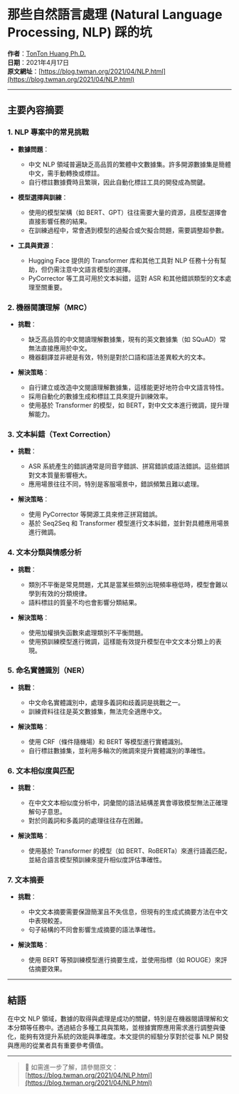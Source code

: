 # 那些自然語言處理 (Natural Language Processing, NLP) 踩的坑

**作者**：[TonTon Huang Ph.D.](https://www.twman.org/)   
**日期**：2021年4月17日  
**原文網址**：[https://blog.twman.org/2021/04/NLP.html](https://blog.twman.org/2021/04/NLP.html)

---
## 主要內容摘要

### 1. NLP 專案中的常見挑戰

- **數據問題**：
  - 中文 NLP 領域普遍缺乏高品質的繁體中文數據集。許多開源數據集是簡體中文，需手動轉換或標註。
  - 自行標註數據費時且繁瑣，因此自動化標註工具的開發成為關鍵。

- **模型選擇與訓練**：
  - 使用的模型架構（如 BERT、GPT）往往需要大量的資源，且模型選擇會直接影響任務的結果。
  - 在訓練過程中，常會遇到模型的過擬合或欠擬合問題，需要調整超參數。

- **工具與資源**：
  - Hugging Face 提供的 Transformer 库和其他工具對 NLP 任務十分有幫助，但仍需注意中文語言模型的選擇。
  - PyCorrector 等工具可用於文本糾錯，這對 ASR 和其他錯誤類型的文本處理至關重要。

### 2. 機器閱讀理解（MRC）

- **挑戰**：
  - 缺乏高品質的中文閱讀理解數據集，現有的英文數據集（如 SQuAD）常無法直接應用於中文。
  - 機器翻譯並非總是有效，特別是對於口語和語法差異較大的文本。

- **解決策略**：
  - 自行建立或改造中文閱讀理解數據集，這樣能更好地符合中文語言特性。
  - 採用自動化的數據生成和標註工具來提升訓練效率。
  - 使用基於 Transformer 的模型，如 BERT，對中文文本進行微調，提升理解能力。

### 3. 文本糾錯（Text Correction）

- **挑戰**：
  - ASR 系統產生的錯誤通常是同音字錯誤、拼寫錯誤或語法錯誤。這些錯誤對文本質量影響極大。
  - 應用場景往往不同，特別是客服場景中，錯誤頻繁且難以處理。

- **解決策略**：
  - 使用 PyCorrector 等開源工具來修正拼寫錯誤。
  - 基於 Seq2Seq 和 Transformer 模型進行文本糾錯，並針對具體應用場景進行微調。

### 4. 文本分類與情感分析

- **挑戰**：
  - 類別不平衡是常見問題，尤其是當某些類別出現頻率極低時，模型會難以學到有效的分類規律。
  - 語料標註的質量不均也會影響分類結果。

- **解決策略**：
  - 使用加權損失函數來處理類別不平衡問題。
  - 使用預訓練模型進行微調，這樣能有效提升模型在中文文本分類上的表現。

### 5. 命名實體識別（NER）

- **挑戰**：
  - 中文命名實體識別中，處理多義詞和歧義詞是挑戰之一。
  - 訓練資料往往是英文數據集，無法完全適應中文。

- **解決策略**：
  - 使用 CRF（條件隨機場）和 BERT 等模型進行實體識別。
  - 自行標註數據集，並利用多輪次的微調來提升實體識別的準確性。

### 6. 文本相似度與匹配

- **挑戰**：
  - 在中文文本相似度分析中，詞彙間的語法結構差異會導致模型無法正確理解句子意思。
  - 對於同義詞和多義詞的處理往往存在困難。

- **解決策略**：
  - 使用基於 Transformer 的模型（如 BERT、RoBERTa）來進行語義匹配，並結合語言模型預訓練來提升相似度評估準確性。

### 7. 文本摘要

- **挑戰**：
  - 中文文本摘要需要保證簡潔且不失信息，但現有的生成式摘要方法在中文中表現較差。
  - 句子結構的不同會影響生成摘要的語法準確性。

- **解決策略**：
  - 使用 BERT 等預訓練模型進行摘要生成，並使用指標（如 ROUGE）來評估摘要效果。

---

## 結語

在中文 NLP 領域，數據的取得與處理是成功的關鍵，特別是在機器閱讀理解和文本分類等任務中。透過結合多種工具與策略，並根據實際應用需求進行調整與優化，能夠有效提升系統的效能與準確度。本文提供的經驗分享對於從事 NLP 開發與應用的從業者具有重要參考價值。

---

> 📖 如需進一步了解，請參閱原文：  
> [https://blog.twman.org/2021/04/NLP.html](https://blog.twman.org/2021/04/NLP.html)
